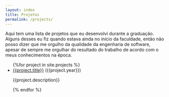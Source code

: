 ```yaml
---
layout: index
title: Projetos
permalink: /projects/
---
```


Aqui tem uma lista de projetos que eu desenvolvi durante a graduação. Alguns desses eu fiz quando estava ainda no início da faculdade, então não posso dizer que me orgulho da qualidade da engenharia de software, apesar de sempre me orgulhar do resultado do trabalho de acordo com o meus conhecimentos na época.

<ul>
{%for project in site.projects %}
   <li> 
   <a href="{{project.url}}">{{project.title}}</a> <span>({{project.year}})</span>
   <p>{{project.description}}</p>
   </li>
{% endfor %}
</ul>

